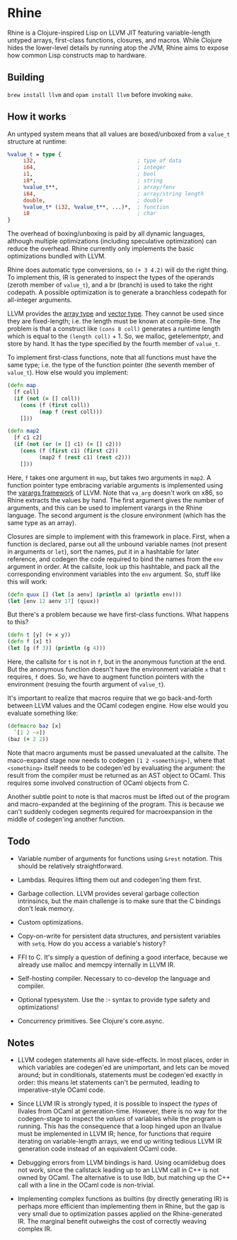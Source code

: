 # Rhine

Rhine is a Clojure-inspired Lisp on LLVM JIT featuring variable-length
untyped arrays, first-class functions, closures, and macros. While
Clojure hides the lower-level details by running atop the JVM, Rhine
aims to expose how common Lisp constructs map to hardware.

## Building

`brew install llvm` and `opam install llvm` before invoking `make`.

## How it works

An untyped system means that all values are boxed/unboxed from a
`value_t` structure at runtime:

```llvm
%value_t = type {
	 i32,                                ; type of data
	 i64,                                ; integer
	 i1,                                 ; bool
	 i8*,                                ; string
	 %value_t**,                         ; array/fenv
	 i64,                                ; array/string length
	 double,                             ; double
	 %value_t* (i32, %value_t**, ...)*,  ; function
	 i8                                  ; char
}
```

The overhead of boxing/unboxing is paid by all dynamic languages,
although multiple optimizations (including speculative optimization)
can reduce the overhead. Rhine currently only implements the basic
optimizations bundled with LLVM.

Rhine does automatic type conversions, so `(+ 3 4.2)` will do the
right thing. To implement this, IR is generated to inspect the types
of the operands (zeroth member of `value_t`), and a br (branch) is
used to take the right codepath. A possible optimization is to
generate a branchless codepath for all-integer arguments.

LLVM provides the [array
type](http://llvm.org/docs/LangRef.html#array-type) and [vector
type](http://llvm.org/docs/LangRef.html#vector-type). They cannot be
used since they are fixed-length; i.e. the length must be known at
compile-time. The problem is that a construct like `(cons 8 coll)`
generates a runtime length which is equal to the `(length coll)` + 1.
So, we malloc, getelementptr, and store by hand. It has the type
specified by the fourth member of `value_t`.

To implement first-class functions, note that all functions must have
the same type; i.e. the type of the function pointer (the seventh
member of `value_t`). How else would you implement:

```clojure
(defn map
  [f coll]
  (if (not (= [] coll))
    (cons (f (first coll))
          (map f (rest coll)))
    []))

(defn map2
  [f c1 c2]
  (if (not (or (= [] c1) (= [] c2)))
    (cons (f (first c1) (first c2))
          (map2 f (rest c1) (rest c2)))
    []))

```

Here, `f` takes one argument in `map`, but takes two arguments in
`map2`. A function pointer type embracing variable arguments is
implemented using the [varargs
framework](http://llvm.org/docs/LangRef.html#variable-argument-handling-intrinsics)
of LLVM. Note that `va_arg` doesn't work on x86, so Rhine extracts the
values by hand. The first argument gives the number of arguments, and
this can be used to implement varargs in the Rhine language. The
second argument is the closure environment (which has the same type as
an array).

Closures are simple to implement with this framework in place. First,
when a function is declared, parse out all the unbound variable names
(not present in arguments or `let`), sort the names, put it in a
hashtable for later reference, and codegen the code required to bind
the names from the `env` argument in order. At the callsite, look up
this hashtable, and pack all the corresponding environment variables
into the `env` argument. So, stuff like this will work:

```clojure
(defn quux [] (let [a aenv] (println a) (println env)))
(let [env 12 aenv 17] (quux))
```

But there's a problem because we have first-class functions. What
happens to this?

```clojure
(defn t [y] (+ x y))
(defn f [x] t)
(let [g (f 3)] (println (g 4)))
```

Here, the callsite for `t` is not in `f`, but in the anonymous
function at the end. But the anonymous function doesn't have the
environment variable `x` that `t` requires, `f` does. So, we have to
augment function pointers with the environment (resuing the fourth
argument of `value_t`).

It's important to realize that macros require that we go
back-and-forth between LLVM values and the OCaml codegen engine. How
else would you evaluate something like:

```clojure
(defmacro baz [x]
  `[1 2 ~x])
(baz (+ 2 2))
```

Note that macro arguments must be passed unevaluated at the
callsite. The maco-expand stage now needs to codegen `[1 2
<something>]`, where that `<something>` itself needs to be codegen'ed
by evaluating the argument: the result from the compiler must be
returned as an AST object to OCaml. This requires some involved
construction of OCaml objects from C.

Another subtle point to note is that macros must be lifted out of the
program and macro-expanded at the beginning of the program. This is
because we can't suddenly codegen segments required for macroexpansion
in the middle of codegen'ing another function.

## Todo

- Variable number of arguments for functions using `&rest`
  notation. This should be relatively straightforward.

- Lambdas. Requires lifting them out and codegen'ing them first.

- Garbage collection. LLVM provides several garbage collection
  intrinsincs, but the main challenge is to make sure that the C
  bindings don't leak memory.

- Custom optimizations.

- Copy-on-write for persistent data structures, and persistent
  variables with `setq`. How do you access a variable's history?

- FFI to C. It's simply a question of defining a good interface,
  because we already use malloc and memcpy internally in LLVM IR.

- Self-hosting compiler. Necessary to co-develop the language and
  compiler.

- Optional typesystem. Use the :- syntax to provide type safety and
  optimizations!

- Concurrency primitives. See Clojure's core.async.

## Notes

- LLVM codegen statements all have side-effects. In most places, order
  in which variables are codegen'ed are unimportant, and lets can be
  moved around; but in conditionals, statements must be codegen'ed
  exactly in order: this means let statements can't be permuted,
  leading to imperative-style OCaml code.

- Since LLVM IR is strongly typed, it is possible to inspect the
  _types_ of llvales from OCaml at generation-time. However, there is
  no way for the codegen-stage to inspect the _values_ of variables
  while the program is running. This has the consequence that a loop
  hinged upon an llvalue must be implemented in LLVM IR; hence, for
  functions that require iterating on variable-length arrays, we end
  up writing tedious LLVM IR generation code instead of an equivalent
  OCaml code.

- Debugging errors from LLVM bindings is hard. Using ocamldebug does
  not work, since the callstack leading up to an LLVM call in C++ is
  not owned by OCaml. The alternative is to use lldb, but matching up
  the C++ call with a line in the OCaml code is non-trivial.

- Implementing complex functions as builtins (by directly generating
  IR) is perhaps more efficient than implementing them in Rhine, but
  the gap is very small due to optimization passes applied on the
  Rhine-generated IR. The marginal benefit outweighs the cost of
  correctly weaving complex IR.
